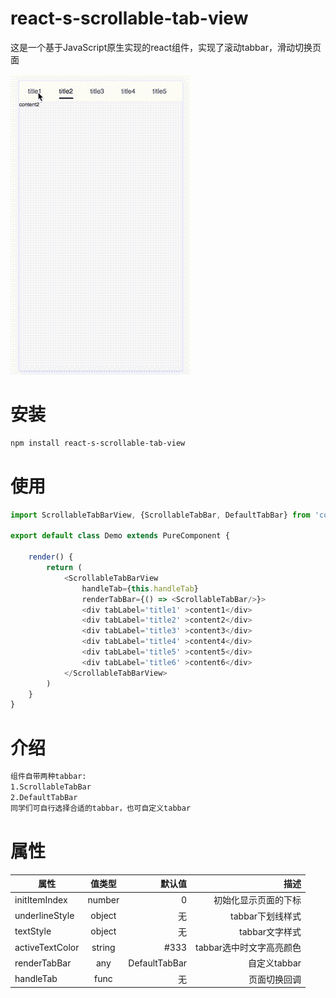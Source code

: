 # react-s-scrollable-tab-view

这是一个基于JavaScript原生实现的react组件，实现了滚动tabbar，滑动切换页面

![](https://github.com/1035901787/react-s-scrollable-tab-view/blob/master/source/20180506152400.gif)

# 安装

```sh
npm install react-s-scrollable-tab-view
```

# 使用

```js
import ScrollableTabBarView, {ScrollableTabBar, DefaultTabBar} from 'components/ScrollableTabBarView/ScrollableTabBarView';

export default class Demo extends PureComponent {

    render() {
        return (
            <ScrollableTabBarView
                handleTab={this.handleTab}
                renderTabBar={() => <ScrollableTabBar/>}>
                <div tabLabel='title1' >content1</div>
                <div tabLabel='title2' >content2</div>
                <div tabLabel='title3' >content3</div>
                <div tabLabel='title4' >content4</div>
                <div tabLabel='title5' >content5</div>
                <div tabLabel='title6' >content6</div>
            </ScrollableTabBarView>
        )
    }
}


```

# 介绍
```sh
组件自带两种tabbar:
1.ScrollableTabBar
2.DefaultTabBar
同学们可自行选择合适的tabbar，也可自定义tabbar
```

# 属性

|属性         | 值类型          | 默认值  | 描述  |
| ------------- |:-------------:| -----:| -----:|
| initItemIndex     | number | 0 | 初始化显示页面的下标 |
| underlineStyle      | object      |   无 |   tabbar下划线样式 |
| textStyle | object      |   无 |   tabbar文字样式 |
| activeTextColor | string      |   #333 |   tabbar选中时文字高亮颜色 |
| renderTabBar | any      |   DefaultTabBar |   自定义tabbar |
| handleTab | func      |   无 |   页面切换回调 |

